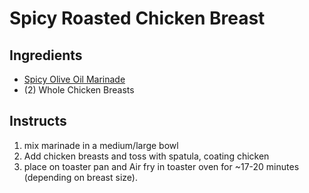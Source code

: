 # Spicy Roasted Chicken Breast

## Ingredients

* [Spicy Olive Oil Marinade](../../Marinades/Spicy_Chili_Olive_Oil/readme.md)
* (2) Whole Chicken Breasts

## Instructs

1. mix marinade in a medium/large bowl 
2. Add chicken breasts and toss with spatula, coating chicken
3. place on toaster pan and Air fry in toaster oven for ~17-20 minutes (depending on breast size).